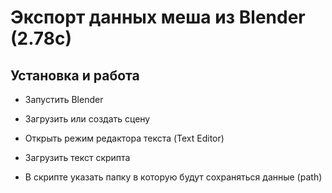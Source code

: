 # Экспорт данных меша из Blender (2.78c)

## Установка и работа

* Запустить Blender

* Загрузить или создать сцену

* Открыть режим редактора текста (Text Editor)

* Загрузить текст скрипта

* В скрипте указать папку в которую будут сохраняться данные (path)
